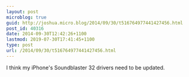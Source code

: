 ```yaml
---
layout: post
microblog: true
guid: http://joshua.micro.blog/2014/09/30/t516764977441427456.html
post_id: 40316
date: 2014-09-30T12:42:26+1100
lastmod: 2019-07-30T17:41:45+1100
type: post
url: /2014/09/30/t516764977441427456.html
---
```

I think my iPhone's Soundblaster 32 drivers need to be updated.
